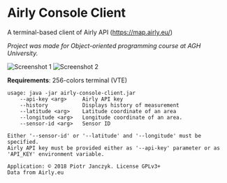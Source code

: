 # Airly Console Client

A terminal-based client of Airly API (https://map.airly.eu/)

*Project was made for Object-oriented programming course at AGH University.*

![Screenshot 1](/../screenshots/screenshots/screenshot1.png?raw=true)
![Screenshot 2](/../screenshots/screenshots/screenshot2.png?raw=true)

**Requirements**: 256-colors terminal (VTE)

```
usage: java -jar airly-console-client.jar
    --api-key <arg>     Airly API key
    --history           Displays history of measurement
    --latitude <arg>    Latitude coordinate of an area
    --longitude <arg>   Longitude coordinate of an area.
    --sensor-id <arg>   Sensor ID

Either '--sensor-id' or '--latitude' and '--longitude' must be specified.
Airly API key must be provided either as '--api-key' parameter or as 'API_KEY' environment variable.

Application: © 2018 Piotr Janczyk. License GPLv3+
Data from Airly.eu
```
